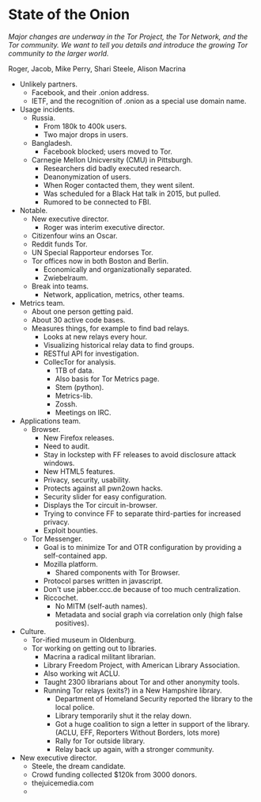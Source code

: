 # State of the Onion

*Major changes are underway in the Tor Project, the Tor Network, and the Tor community. We want to tell you details and introduce the growing Tor community to the larger world.*

Roger, Jacob, Mike Perry, Shari Steele, Alison Macrina

- Unlikely partners.
  - Facebook, and their .onion address.
  - IETF, and the recognition of .onion as a special use domain name.
- Usage incidents.
  - Russia.
    - From 180k to 400k users.
    - Two major drops in users.
  - Bangladesh.
    - Facebook blocked; users moved to Tor.
  - Carnegie Mellon Unicversity (CMU) in Pittsburgh.
    - Researchers did badly executed research.
    - Deanonymization of users.
    - When Roger contacted them, they went silent.
    - Was scheduled for a Black Hat talk in 2015, but pulled.
    - Rumored to be connected to FBI.
- Notable.
  - New executive director.
    - Roger was interim executive director.
  - Citizenfour wins an Oscar.
  - Reddit funds Tor.
  - UN Special Rapporteur endorses Tor.
  - Tor offices now in both Boston and Berlin.
    - Economically and organizationally separated.
    - Zwiebelraum.
  - Break into teams.
    - Network, application, metrics, other teams.
- Metrics team.
  - About one person getting paid.
  - About 30 active code bases.
  - Measures things, for example to find bad relays.
    - Looks at new relays every hour.
    - Visualizing historical relay data to find groups.
    - RESTful API for investigation.
    - CollecTor for analysis.
      - 1TB of data.
      - Also basis for Tor Metrics page.
      - Stem (python).
      - Metrics-lib.
      - Zossh.
      - Meetings on IRC.
- Applications team.
  - Browser.
    - New Firefox releases.
    - Need to audit.
    - Stay in lockstep with FF releases to avoid disclosure attack windows.
    - New HTML5 features.
    - Privacy, security, usability.
    - Protects against all pwn2own hacks.
    - Security slider for easy configuration.
    - Displays the Tor circuit in-browser.
    - Trying to convince FF to separate third-parties for increased privacy.
    - Exploit bounties.
  - Tor Messenger.
    - Goal is to minimize Tor and OTR configuration by providing a self-contained app.
    - Mozilla platform.
      - Shared components with Tor Browser.
    - Protocol parses written in javascript.
    - Don't use jabber.ccc.de because of too much centralization.
    - Riccochet.
      - No MITM (self-auth names).
      - Metadata and social graph via correlation only (high false positives).
- Culture.
  - Tor-ified museum in Oldenburg.
  - Tor working on getting out to libraries.
    - Macrina a radical militant librarian.
    - Library Freedom Project, with American Library Association.
    - Also working wit ACLU.
    - Taught 2300 librarians about Tor and other anonymity tools.
    - Running Tor relays (exits?) in a New Hampshire library.
      - Department of Homeland Security reported the library to the local police.
      - Library temporarily shut it the relay down.
      - Got a huge coalition to sign a letter in support of the library. (ACLU, EFF, Reporters Without Borders, lots more)
      - Rally for Tor outside library.
      - Relay back up again, with a stronger community.
- New executive director.
  - Steele, the dream candidate.
  - Crowd funding collected $120k from 3000 donors.
  - thejuicemedia.com
  - 
